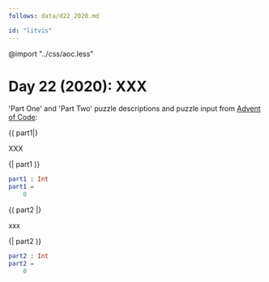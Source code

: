 ```yaml
---
follows: data/d22_2020.md

id: "litvis"
---
```


@import "../css/aoc.less"

# Day 22 (2020): XXX

'Part One' and 'Part Two' puzzle descriptions and puzzle input from [Advent of Code](https://adventofcode.com/2020/day/22):

{( part1|}

XXX

{| part1 )}

```elm {l r}
part1 : Int
part1 =
    0
```

{( part2 |}

xxx

{| part2 )}

```elm {l r}
part2 : Int
part2 =
    0
```
